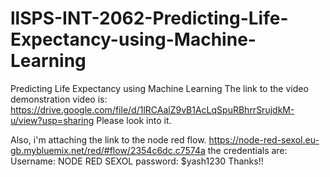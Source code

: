 # llSPS-INT-2062-Predicting-Life-Expectancy-using-Machine-Learning
Predicting Life Expectancy using Machine Learning
The link to the video demonstration video is: https://drive.google.com/file/d/1lRCAalZ9vB1AcLqSpuRBhrrSrujdkM-u/view?usp=sharing
Please look into it.

Also, i'm attaching the link to the node red flow.
https://node-red-sexol.eu-gb.mybluemix.net/red/#flow/2354c6dc.c7574a
the credentials are:
                  Username: NODE RED SEXOL
                  password: $yash1230
Thanks!!
